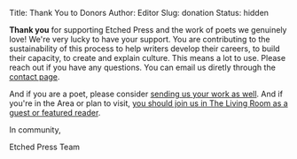 Title: Thank You to Donors
Author: Editor
Slug: donation
Status: hidden

**Thank you** for supporting Etched Press and the work of poets we genuinely love! We're very lucky to have your support. You are contributing to the sustainability of this process to help writers develop their careers, to build their capacity, to create and explain culture. This means a lot to use. Please reach out if you have any questions. You can email us diretly through the [contact page](./contact/).

And if you are a poet, please consider [sending us your work as well](./submit/). And if you're in the Area or plan to visit, [you should join us in The Living Room as a guest or featured reader](https://thelivingroomsf.com/).

In community,

Etched Press Team

